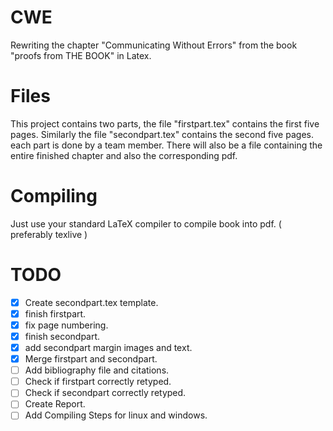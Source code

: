 # CWE
Rewriting the chapter "Communicating Without Errors" from the book "proofs from THE BOOK" in Latex.

# Files
This project contains two parts, the file "firstpart.tex" contains the first five pages. Similarly the file "secondpart.tex" contains the second five pages.
each part is done by a team member.
There will also be a file containing the entire finished chapter and also the corresponding pdf.

# Compiling
Just use your standard LaTeX compiler to compile book into pdf. ( preferably texlive )

# TODO

- [x] Create secondpart.tex template.
- [x] finish firstpart.
- [x] fix page numbering.
- [x] finish secondpart.
- [x] add secondpart margin images and text.
- [x] Merge firstpart and secondpart.
- [ ] Add bibliography file and citations.
- [ ] Check if firstpart correctly retyped.
- [ ] Check if secondpart correctly retyped.
- [ ] Create Report.
- [ ] Add Compiling Steps for linux and windows.
